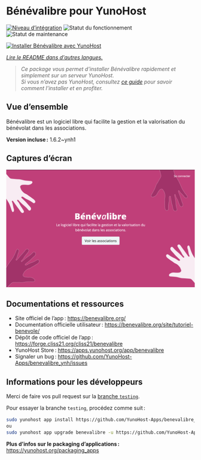 <!--
Nota bene : ce README est automatiquement généré par <https://github.com/YunoHost/apps/tree/master/tools/readme_generator>
Il NE doit PAS être modifié à la main.
-->

# Bénévalibre pour YunoHost

[![Niveau d’intégration](https://apps.yunohost.org/badge/integration/benevalibre)](https://ci-apps.yunohost.org/ci/apps/benevalibre/)
![Statut du fonctionnement](https://apps.yunohost.org/badge/state/benevalibre)
![Statut de maintenance](https://apps.yunohost.org/badge/maintained/benevalibre)

[![Installer Bénévalibre avec YunoHost](https://install-app.yunohost.org/install-with-yunohost.svg)](https://install-app.yunohost.org/?app=benevalibre)

*[Lire le README dans d'autres langues.](./ALL_README.md)*

> *Ce package vous permet d’installer Bénévalibre rapidement et simplement sur un serveur YunoHost.*  
> *Si vous n’avez pas YunoHost, consultez [ce guide](https://yunohost.org/install) pour savoir comment l’installer et en profiter.*

## Vue d’ensemble

Bénévalibre est un logiciel libre qui facilite la gestion et la valorisation du bénévolat dans les associations.


**Version incluse :** 1.6.2~ynh1

## Captures d’écran

![Capture d’écran de Bénévalibre](./doc/screenshots/screenshot.png)

## Documentations et ressources

- Site officiel de l’app : <https://benevalibre.org/>
- Documentation officielle utilisateur : <https://benevalibre.org/site/tutoriel-benevole/>
- Dépôt de code officiel de l’app : <https://forge.cliss21.org/cliss21/benevalibre>
- YunoHost Store : <https://apps.yunohost.org/app/benevalibre>
- Signaler un bug : <https://github.com/YunoHost-Apps/benevalibre_ynh/issues>

## Informations pour les développeurs

Merci de faire vos pull request sur la [branche `testing`](https://github.com/YunoHost-Apps/benevalibre_ynh/tree/testing).

Pour essayer la branche `testing`, procédez comme suit :

```bash
sudo yunohost app install https://github.com/YunoHost-Apps/benevalibre_ynh/tree/testing --debug
ou
sudo yunohost app upgrade benevalibre -u https://github.com/YunoHost-Apps/benevalibre_ynh/tree/testing --debug
```

**Plus d’infos sur le packaging d’applications :** <https://yunohost.org/packaging_apps>

